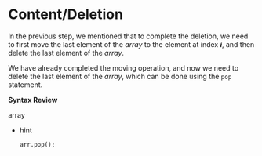 # Content/Deletion

In the previous step, we mentioned that to complete the deletion, we need to first move the last element of the *array* to the element at index ***i***, and then delete the last element of the *array*.

We have already completed the moving operation, and now we need to delete the last element of the *array*, which can be done using the `pop` statement.

**Syntax Review**

array

- hint
    
    ```solidity
    arr.pop();
    ```
    
